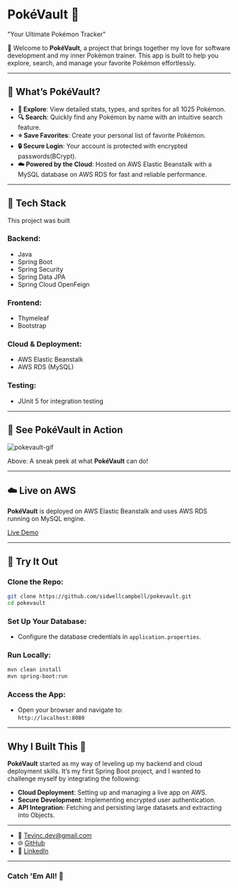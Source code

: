# **PokéVault 🔐**  
"Your Ultimate Pokémon Tracker"

👋 Welcome to **PokéVault**, a project that brings together my love for software development and my inner Pokémon trainer. This app is built to help you explore, search, and manage your favorite Pokémon effortlessly.

---

## 🌟 **What’s PokéVault?**

- **📖 Explore**: View detailed stats, types, and sprites for all 1025 Pokémon.
- **🔍 Search**: Quickly find any Pokémon by name with an intuitive search feature.
- **⭐️ Save Favorites**: Create your personal list of favorite Pokémon.
- **🔒 Secure Login**: Your account is protected with encrypted passwords(BCrypt).
- **☁️ Powered by the Cloud**: Hosted on AWS Elastic Beanstalk with a MySQL database on AWS RDS for fast and reliable performance.

---

## 🎨 **Tech Stack**

This project was built

### **Backend:**
- Java
- Spring Boot  
- Spring Security  
- Spring Data JPA  
- Spring Cloud OpenFeign  

### **Frontend:**
- Thymeleaf 
- Bootstrap 

### **Cloud & Deployment:**
- AWS Elastic Beanstalk  
- AWS RDS (MySQL)  

### **Testing:**
- JUnit 5 for integration testing  

---

## 🎥 **See PokéVault in Action**
![pokevault-gif](https://github.com/user-attachments/assets/c7095c71-ae0b-457c-a126-db23437099e2)


Above: A sneak peek at what **PokéVault** can do!

---

## ☁️ **Live on AWS**

**PokéVault** is deployed on AWS Elastic Beanstalk and uses AWS RDS running on MySQL engine. 

[Live Demo](http://pokevault-env-1.eba-rbgrgpij.us-east-2.elasticbeanstalk.com/)

---

## 🚀 **Try It Out**

### **Clone the Repo**:
```bash
git clone https://github.com/sidwellcampbell/pokevault.git
cd pokevault
```

### **Set Up Your Database**:
- Configure the database credentials in `application.properties`.

### **Run Locally**:
```bash
mvn clean install
mvn spring-boot:run
```

### **Access the App**:
- Open your browser and navigate to:  
  `http://localhost:8080`

---


## **Why I Built This** 🤔

**PokéVault** started as my way of leveling up my backend and cloud deployment skills. It’s my first Spring Boot project, and I wanted to challenge myself by integrating the following:

- **Cloud Deployment**: Setting up and managing a live app on AWS.  
- **Secure Development**: Implementing encrypted user authentication.  
- **API Integration**: Fetching and persisting large datasets and extracting into Objects. 

---


- 📧 Tevinc.dev@gmail.com  
- 🌐 [GitHub](https://github.com/sidwellcampbell)  
- 💼 [LinkedIn](https://linkedin.com/in/tevcamp)  

---

### **Catch 'Em All! 🎉**  
